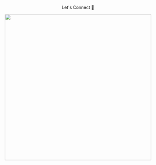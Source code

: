 <div align="center" >
<p>
<img alt="" src="https://capsule-render.vercel.app/api?text=Hello%20%F0%9F%8C%8D,%20this%20is%20Mine!%20&animation=fadeIn&type=waving&color=gradient&height=100"/>
</p>

<div> <p>Let's Connect 💭</p>
<span style="display: flex;" > 
<a href="https://linkedin.com/monye-chukwuyem"> <img alt="" src="https://cdn1.iconfinder.com/data/icons/pen-sketch-icons-set/256/social_media_icons_pen_sketch_icons_set_256x256_0010_linkedin.png" /> </a>
<a href="https://twitter.com/gunzpapi"> <img alt="" src="https://cdn0.iconfinder.com/data/icons/squarico/135/squarico-18-512.png"/> </a>
</span>
<img alt="" src="https://giphy.com/embed/cMPdlbcUKl3xkMCyD3" width="480" height="480" frameBorder="0" class="giphy-embed" allowFullScreen />

</div>
 </div>
